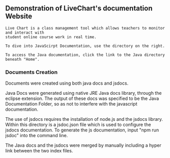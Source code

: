 ## Demonstration of LiveChart's documentation Website

    Live Chart is a class management tool which allows teachers to monitor and interact with 
    student online course work in real time.

    To dive into JavaScirpt Documentation, use the directory on the right.

    To access the Java documentation, click the link to the Java directory beneath "Home".

### Documents Creation
Documents were created using both java docs and jsdocs.

Java Docs were generated using native JRE Java docs library, through the eclipse extension. 
The output of these docs was specified to be the Java Documentation Folder, so as not to 
interfere with the javascript documentation.

The use of jsdocs requires the installation of node.js and the jsdocs library. Within this directory is a jsdoc.json file which is used to configure the jsdocs documentation. To generate the js documentation, input "npm run jsdoc" into the command line.

The Java docs and the jsdocs were merged by manually including a hyper link between the two index files.